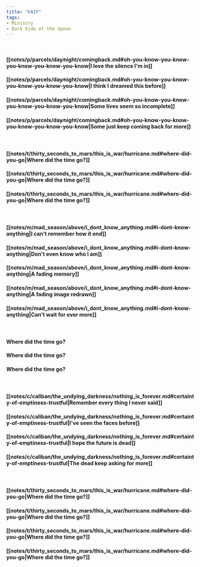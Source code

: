 ```yaml
---
title: "KAIF"
tags:
- Ministry
- Dark Side of the Spoon
---
```

&nbsp;
#### [[notes/p/parcels/day∕night/comingback.md#oh-you-know-you-know-you-know-you-know-you-know|I love the silence I'm in]]
#### [[notes/p/parcels/day∕night/comingback.md#oh-you-know-you-know-you-know-you-know-you-know|I think I dreamed this before]]
#### [[notes/p/parcels/day∕night/comingback.md#oh-you-know-you-know-you-know-you-know-you-know|Some lives seem so incomplete]]
#### [[notes/p/parcels/day∕night/comingback.md#oh-you-know-you-know-you-know-you-know-you-know|Some just keep coming back for more]]
&nbsp;
#### [[notes/t/thirty_seconds_to_mars/this_is_war/hurricane.md#where-did-you-go|Where did the time go?]]
#### [[notes/t/thirty_seconds_to_mars/this_is_war/hurricane.md#where-did-you-go|Where did the time go?]]
#### [[notes/t/thirty_seconds_to_mars/this_is_war/hurricane.md#where-did-you-go|Where did the time go?]]
&nbsp;
#### [[notes/m/mad_season/above/i_dont_know_anything.md#i-dont-know-anything|I can't remember how it end]]
#### [[notes/m/mad_season/above/i_dont_know_anything.md#i-dont-know-anything|Don't even know who I am]]
#### [[notes/m/mad_season/above/i_dont_know_anything.md#i-dont-know-anything|A fading memory]]
#### [[notes/m/mad_season/above/i_dont_know_anything.md#i-dont-know-anything|A fading image redrawn]]
#### [[notes/m/mad_season/above/i_dont_know_anything.md#i-dont-know-anything|Can't wait for ever more]]
&nbsp;
#### Where did the time go?
#### Where did the time go?
#### Where did the time go?
&nbsp;
#### [[notes/c/caliban/the_undying_darkness/nothing_is_forever.md#certainty-of-emptiness-trustful|Remember every thing I never said]]
#### [[notes/c/caliban/the_undying_darkness/nothing_is_forever.md#certainty-of-emptiness-trustful|I've seen the faces before]]
#### [[notes/c/caliban/the_undying_darkness/nothing_is_forever.md#certainty-of-emptiness-trustful|I hope the future is dead]]
#### [[notes/c/caliban/the_undying_darkness/nothing_is_forever.md#certainty-of-emptiness-trustful|The dead keep asking for more]]
&nbsp;
#### [[notes/t/thirty_seconds_to_mars/this_is_war/hurricane.md#where-did-you-go|Where did the time go?]]
#### [[notes/t/thirty_seconds_to_mars/this_is_war/hurricane.md#where-did-you-go|Where did the time go?]]
#### [[notes/t/thirty_seconds_to_mars/this_is_war/hurricane.md#where-did-you-go|Where did the time go?]]
#### [[notes/t/thirty_seconds_to_mars/this_is_war/hurricane.md#where-did-you-go|Where did the time go?]]
